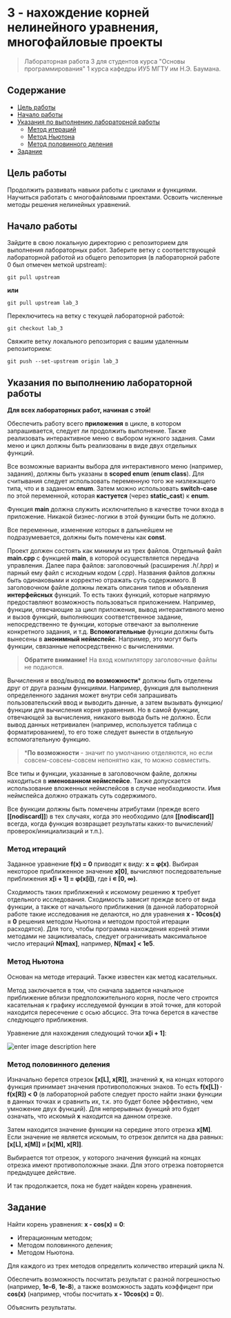 # 3 - нахождение корней нелинейного уравнения, многофайловые проекты

> Лабораторная работа 3 для студентов курса "Основы программирования" 1 курса кафедры ИУ5 МГТУ им Н.Э. Баумана.

## Содержание

 - [Цель работы](#цель-работы)
 - [Начало работы](#начало-работы)
 - [Указания по выполнению лабораторной работы](#указания-по-выполнению-лабораторной-работы)
	 - [Метод итераций](#метод-итераций)
	 - [Метод Ньютона](#метод-ньютона)
	 - [Метод половинного деления](#метод-половинного-деления)
 - [Задание](#задание)

## Цель работы

Продолжить развивать навыки работы с циклами и функциями. Научиться работать с многофайловыми проектами. Освоить численные методы решения нелинейных уравнений.

## Начало работы

Зайдите в свою локальную директорию с репозиторием для выполнения лабораторных работ. Заберите ветку с соответствующей лабораторной работой из общего репозитория (в лабораторной работе 0 был отмечен меткой upstream):

```
git pull upstream
```

**или**

```
git pull upstream lab_3
```

Переключитесь на ветку с текущей лабораторной работой:

```
git checkout lab_3
```

Свяжите ветку локального репозитория с вашим удаленным репозиторием:

```
git push --set-upstream origin lab_3
```

## Указания по выполнению лабораторной работы

**Для всех лабораторных работ, начиная с этой!**

Обеспечить работу всего **приложения** в цикле, в котором запрашивается, следует ли продолжить выполнение. Также реализовать интерактивное меню с выбором нужного задания. Сами меню и цикл должны быть реализованы в виде двух отдельных функций.

Все возможные варианты выбора для интерактивного меню (например, задания), должны быть указаны в **scoped enum** (**enum class**). Для считывания следует использовать переменную того же низлежащего типа, что и в заданном **enum**. Затем можно использовать **switch-case** по этой переменной, которая **кастуется** (через **static_cast**) к **enum**.

Функция **main** должна служить исключительно в качестве точки входа в приложение. Никакой бизнес-логики в этой функции быть не должно.

Все переменные, изменение которых в дальнейшем не подразумевается, должны быть помечены как **const**.

Проект должен состоять как минимум из трех файлов. Отдельный файл **main.cpp** с функцией **main**, в которой осуществляется передача управления. Далее пара файлов: заголовочный (расширения *.h*/*.hpp*) и парный ему файл с исходным кодом (*.cpp*). Названия файлов должны быть одинаковыми и корректно отражать суть содержимого. В заголовочном файле должны лежать описания типов и объявления **интерфейсных** функций. То есть таких функций, которые напрямую предоставляют возможность пользоваться приложением. Например, функции, отвечающие за цикл приложения, вывод интерактивного меню и вызов функций, выполняющих соответственное задание, непосредственно те функции, которые отвечают за выполнение конкретного задания, и т.д. **Вспомогательные** функции должны быть вынесены в **анонимный неймспейс**. Например, это могут быть функции, связанные непосредственно с вычислениями.

> **Обратите внимание!** На вход компилятору заголовочные файлы не подаются.

Вычисления и ввод/вывод **по возможности*** должны быть отделены друг от друга разным функциями. Например, функция для выполнения определенного задания может внутри себя запрашивать пользовательский ввод и выводить данные, а затем вызывать функцию/функции для вычисления корня уравнения. Но в самой функции, отвечающей за вычисления, никакого вывода быть не должно. Если вывод данных нетривиален (например, используется таблица с форматированием), то его тоже следует вынести в отдельную вспомогательную функцию.

> ***По возможности** - значит по умолчанию отделяются, но если совсем-совсем-совсем непонятно как, то можно совместить.

Все типы и функции, указанные в заголовочном файле, должны находиться в **именованном неймспейсе**. Также допускается использование вложенных неймспейсов в случае необходимости. Имя неймспейса должно отражать суть содержимого.

Все функции должны быть помечены атрибутами (прежде всего **[[nodiscard]]**) в тех случаях, когда это необходимо (для **[[nodiscard]]** всегда, когда функция возвращает результаты каких-то вычислений/проверок/инициализаций и т.п.).

### Метод итераций

Заданное уравнение **f(x) = 0** приводят к виду: **x = φ(x)**. Выбирая некоторое приближенное значение **x[0]**, вычисляют последовательные приближения **x[i + 1] = φ(x[i])**, где **i ∊ [0, ∞)**.

Сходимость таких приближений к искомому решению **x** требует отдельного исследования. Сходимость зависит прежде всего от вида функции, а также от начального приближения (в данной лабораторной работе такие исследования не делаются, но для уравнения **x - 10cos(x) = 0** решения методом Ньютона и методом простой итерации расходятся). Для того, чтобы программа нахождения корней этими методами не зацикливалась, следует ограничивать максимальное число итераций **N[max]**, например, **N[max] < 1e5**.

### Метод Ньютона

Основан на методе итераций. Также известен как метод касательных.

Метод заключается в том, что сначала задается начальное приближение вблизи предположительного корня, после чего строится касательная к графику исследуемой функции в этой точке, для которой находится пересечение с осью абсцисс. Эта точка берется в качестве следующего приближения.

Уравнение для нахождения следующий точки **x[i + 1]**:

![enter image description here](https://sun9-21.userapi.com/s/v1/ig2/uhrzQFeHQvaSGAT0zjDvsgU5LDhjExrtoRZ1ElRlyapu6W_xoefxl1dmixxR70oQY54mIK2wtwuMAcWlaR2vw0gD.jpg?quality=95&as=32x12,48x19,72x28,108x42,160x62,240x93,256x99&from=bu&u=4gGoLkKcZkK2BifOSeHfuCgTVTAQ3w889TDTlcn4-2c&cs=256x99)

### Метод половинного деления

Изначально берется отрезок **[x[L], x[R]]**, значений **x**, на концах которого функция принимает значения противоположных знаков. То есть **f(x[L]) ∙ f(x[R]) < 0** (в лабораторной работе следует просто найти знаки функции в данных точках и сравнить их, т.к. это будет более эффективно, чем умножение двух функций). Для непрерывных функций это будет означать, что искомый **x** находится на данном отрезке.

Затем находится значение функции на середине этого отрезка **x[M]**. Если значение не является искомым, то отрезок делится на два равных: **[x[L], x[M]]** и **[x[M], x[R]]**.

Выбирается тот отрезок, у которого значения функций на концах отрезка имеют противоположные знаки. Для этого отрезка повторяется предыдущее действие.

И так продолжается, пока не будет найден корень уравнения.


## Задание

Найти корень уравнения: **x - cos(x) = 0**:

 - Итерационным методом;
 - Методом половинного деления;
 - Методом Ньютона.

Для каждого из трех методов определить количество итераций цикла N.

Обеспечить возможность посчитать результат с разной погрешностью (например, **1e-6**, **1e-8**), а также возможность задать коэффицент при **cos(x)** (например, чтобы посчитать **x - 10cos(x) = 0**).

Объяснить результаты.
